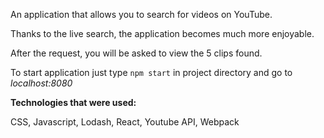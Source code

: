 An application that allows you to search for videos on YouTube.

Thanks to the live search, the application becomes much more enjoyable.

After the request, you will be asked to view the 5 clips found.


To start application just type `npm start` in project directory and go to _localhost:8080_


**Technologies that were used:**

CSS, Javascript, Lodash, React, Youtube API, Webpack

